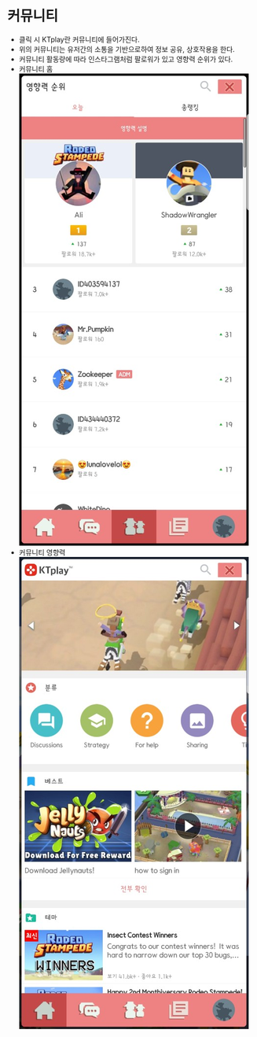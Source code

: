 # 커뮤니티
+ 클릭 시 KTplay란 커뮤니티에 들어가진다.
+ 위의 커뮤니티는 유저간의 소통을 기반으로하여 정보 공유, 상호작용을 한다.
+ 커뮤니티 활동량에 따라 인스타그램처럼 팔로워가 있고 영향력 순위가 있다.
+ 커뮤니티 홈 ![커뮤니티홈](./picture_community/커뮤니티영향력.jpg)
+ 커뮤니티 영향력 ![커뮤니티영향력](./picture_community/커뮤니티홈.jpg)

